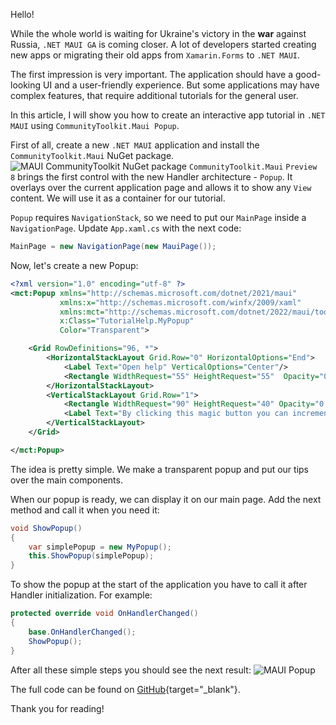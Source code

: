 Hello!

While the whole world is waiting for Ukraine's victory in the **war** against Russia, `.NET MAUI GA` is coming closer. A lot of developers started creating new apps or migrating their old apps from `Xamarin.Forms` to `.NET MAUI`.

The first impression is very important. The application should have a good-looking UI and a user-friendly experience. But some applications may have complex features, that require additional tutorials for the general user.

In this article, I will show you how to create an interactive app tutorial in `.NET MAUI` using `CommunityToolkit.Maui Popup`.

First of all, create a new `.NET MAUI` application and install the `CommunityToolkit.Maui` NuGet package.
![MAUI CommunityToolkit NuGet package](https://ik.imagekit.io/VladislavAntonyuk/vladislavantonyuk/articles/19/mct-nuget.png)
`CommunityToolkit.Maui` `Preview 8` brings the first control with the new Handler architecture - `Popup`. It overlays over the current application page and allows it to show any `View` content. We will use it as a container for our tutorial.

`Popup` requires `NavigationStack`, so we need to put our `MainPage` inside a `NavigationPage`. Update `App.xaml.cs` with the next code:
```csharp
MainPage = new NavigationPage(new MauiPage());
```

Now, let's create a new Popup:
```xml
<?xml version="1.0" encoding="utf-8" ?>
<mct:Popup xmlns="http://schemas.microsoft.com/dotnet/2021/maui"
           xmlns:x="http://schemas.microsoft.com/winfx/2009/xaml"
           xmlns:mct="http://schemas.microsoft.com/dotnet/2022/maui/toolkit"
           x:Class="TutorialHelp.MyPopup"
           Color="Transparent">

	<Grid RowDefinitions="96, *">
		<HorizontalStackLayout Grid.Row="0" HorizontalOptions="End">
			<Label Text="Open help" VerticalOptions="Center"/>
			<Rectangle WidthRequest="55" HeightRequest="55"  Opacity="0.5" />
		</HorizontalStackLayout>
		<VerticalStackLayout Grid.Row="1">
			<Rectangle WidthRequest="90" HeightRequest="40" Opacity="0.5"  HorizontalOptions="Center"/>
			<Label Text="By clicking this magic button you can increment the counter"  HorizontalOptions="Center"/>
		</VerticalStackLayout>
	</Grid>

</mct:Popup>
```

The idea is pretty simple. We make a transparent popup and put our tips over the main components.

When our popup is ready, we can display it on our main page. Add the next method and call it when you need it:
```csharp
void ShowPopup()
{
    var simplePopup = new MyPopup();
    this.ShowPopup(simplePopup);
}
```

To show the popup at the start of the application you have to call it after Handler initialization. For example:
```csharp
protected override void OnHandlerChanged()
{
	base.OnHandlerChanged();
	ShowPopup();
}
```

After all these simple steps you should see the next result:
![MAUI Popup](https://ik.imagekit.io/VladislavAntonyuk/vladislavantonyuk/articles/19/simple-popup.png)

The full code can be found on [GitHub](https://github.com/VladislavAntonyuk/MauiSamples/tree/main/TutorialHelp){target="_blank"}.

Thank you for reading!